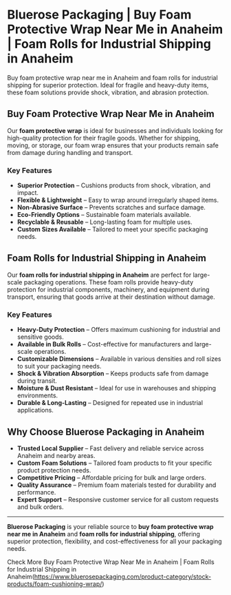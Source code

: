 # Bluerose Packaging | Buy Foam Protective Wrap Near Me in Anaheim | Foam Rolls for Industrial Shipping in Anaheim

Buy foam protective wrap near me in Anaheim and foam rolls for industrial shipping for superior protection. Ideal for fragile and heavy-duty items, these foam solutions provide shock, vibration, and abrasion protection.

## Buy Foam Protective Wrap Near Me in Anaheim

Our **foam protective wrap** is ideal for businesses and individuals looking for high-quality protection for their fragile goods. Whether for shipping, moving, or storage, our foam wrap ensures that your products remain safe from damage during handling and transport.

### Key Features

- **Superior Protection** – Cushions products from shock, vibration, and impact.  
- **Flexible & Lightweight** – Easy to wrap around irregularly shaped items.  
- **Non-Abrasive Surface** – Prevents scratches and surface damage.  
- **Eco-Friendly Options** – Sustainable foam materials available.  
- **Recyclable & Reusable** – Long-lasting foam for multiple uses.  
- **Custom Sizes Available** – Tailored to meet your specific packaging needs.  

## Foam Rolls for Industrial Shipping in Anaheim

Our **foam rolls for industrial shipping in Anaheim** are perfect for large-scale packaging operations. These foam rolls provide heavy-duty protection for industrial components, machinery, and equipment during transport, ensuring that goods arrive at their destination without damage.

### Key Features

- **Heavy-Duty Protection** – Offers maximum cushioning for industrial and sensitive goods.  
- **Available in Bulk Rolls** – Cost-effective for manufacturers and large-scale operations.  
- **Customizable Dimensions** – Available in various densities and roll sizes to suit your packaging needs.  
- **Shock & Vibration Absorption** – Keeps products safe from damage during transit.  
- **Moisture & Dust Resistant** – Ideal for use in warehouses and shipping environments.  
- **Durable & Long-Lasting** – Designed for repeated use in industrial applications.  

## Why Choose Bluerose Packaging in Anaheim

- **Trusted Local Supplier** – Fast delivery and reliable service across Anaheim and nearby areas.  
- **Custom Foam Solutions** – Tailored foam products to fit your specific product protection needs.  
- **Competitive Pricing** – Affordable pricing for bulk and large orders.  
- **Quality Assurance** – Premium foam materials tested for durability and performance.  
- **Expert Support** – Responsive customer service for all custom requests and bulk orders.  

---

**Bluerose Packaging** is your reliable source to **buy foam protective wrap near me in Anaheim** and **foam rolls for industrial shipping**, offering superior protection, flexibility, and cost-effectiveness for all your packaging needs.

Check More Buy Foam Protective Wrap Near Me in Anaheim | Foam Rolls for Industrial Shipping in Anaheim(https://www.bluerosepackaging.com/product-category/stock-products/foam-cushioning-wrap/)


